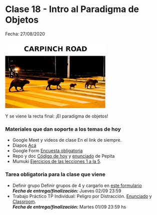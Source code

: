 # Clase 18 - Intro al Paradigma de Objetos

Fecha: 27/08/2020

![beetlepinchos.jpg](./assets/beetlepinchos.jpg)

Y se viene la recta final: ¡El paradigma de objetos!

### Materiales que dan soporte a los temas de hoy

* Google Meet y videos de clase  En el link de siempre.
* Diapos 	[Acá](https://docs.google.com/presentation/d/e/2PACX-1vQnVZw6d-A2dKkv7tXBLSlWhpUi2WT5qpDnK1_Z_eHPdZ5bHLIXsmdcQG9TrKSEEas_p2ryq7oJ69R6/pub?start=false&loop=false&delayms=3000)
* Google Form	[Encuesta obligatoria](https://docs.google.com/forms/d/e/1FAIpQLSfmn2NIAmEpkkssOM3G78P8kKG2Qme7tlayLxBls99NitHNFQ/viewform)
* Repo y doc	[Código de hoy](https://github.com/pdepjm/2020-o-pepita) y [enunciado](https://docs.google.com/document/d/e/2PACX-1vQ8Szx9LtBp-KBRn3KhCA9luGCjC-UBWpFPYXOP4uuc9iXjhzRQ0l2Dg0eNgPHsMHpYY-pTVc74ieEL/pub) de Pepita
* Mumuki	[Ejercicios de las lecciones 1 a la 5](https://mumuki.io/pdep-utn/chapters/437-programacion-con-objetos).

### Tarea obligatoria para la clase que viene 

* Definir grupo	 Definir grupos de 4 y cargarlo en [este formulario](https://docs.google.com/forms/d/e/1FAIpQLSfbhCr3ImKVBqvWqFGwQw-9oPdSiLtmu1glJqLUtSlMMse0AQ/viewform)  
***Fecha de entrega/finalización:*** Jueves 02/09 23:59
* Trabajo Práctico 	TP Individual: Peligro por Distracción. [Enunciado](https://docs.google.com/document/d/e/2PACX-1vQfoN8U5L5kU0q7CvPNcfn47uPnr90qaQ5XklbUwXlbiImzaxgVr2roWhoipriqGWjsf-bqWCCaaxVz/pub) y [Classroom](https://classroom.github.com/a/u3jzGn_J).  
***Fecha de entrega/finalización:*** Martes 01/09 23:59 hs
